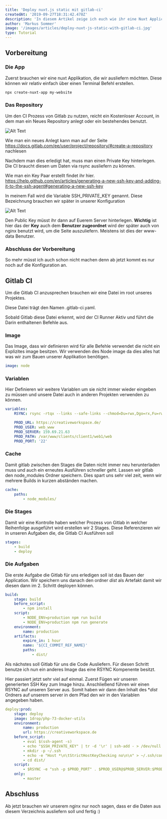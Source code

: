 ```yaml
---
title: 'Deploy nuxt.js static mit gitlab-ci'
createdAt: '2019-09-27T18:31:42.478Z'
description: 'In diesem Artikel zeige ich euch wie ihr eine Nuxt Application mit der Gitlab-CI bauen und auf dem Server ausrollen könne.'
author: 'Markus Sommer'
image: '/images/articles/deploy-nuxt-js-static-with-gitlab-ci.jpg'
type: Tutorial
---
```


## Vorbereitung

### Die App

Zuerst brauchen wir eine nuxt Applikation, die wir ausliefern möchten.
Diese können wir relativ einfach über einen Terminal Befehl erstellen.

```bash
npx create-nuxt-app my-website
```

### Das Repository

Um den CI Prozess von Gitlab zu nutzen, reicht ein Kostenloser Account, in dem man ein Neues Repository anlegt oder ein bestehendes benutzt.

![Alt Text](https://thepracticaldev.s3.amazonaws.com/i/3j0m2pr0yn2wf6x6qt8x.jpg)

Wie man ein neues Anlegt kann man auf der Seite https://docs.gitlab.com/ee/user/project/repository/#create-a-repository nachlesen

Nachdem man dies erledigt hat, muss man einen Private Key hinterlegen. Die CI braucht diesen um Daten via rsync ausliefern zu können.

Wie man ein Key Paar erstellt findet ihr hier. https://help.github.com/en/articles/generating-a-new-ssh-key-and-adding-it-to-the-ssh-agent#generating-a-new-ssh-key

In meinem Fall wird die Variable SSH_PRIVATE_KEY genannt. Diese Bezeichnung brauchen wir später in unserer Konfiguration

![Alt Text](https://thepracticaldev.s3.amazonaws.com/i/ix24yyppgtjru8gq3bj9.jpg)

Den Public Key müsst ihr dann auf Euerem Server hinterlegen. **Wichtig** ist hier das der **Key** auch dem **Benutzer zugeordnet** wird der später auch von nginx benutzt wird, um die Seite auszuliefern. Meistens ist dies der www-data Benutzer.

### Abschluss der Vorbereitung

So mehr müsst ich auch schon nicht machen denn ab jetzt kommt es nur noch auf die Konfiguration an.

## Gitlab CI

Um die Gitlab CI anzusprechen brauchen wir eine Datei im root unseres Projektes.

Diese Datei trägt den Namen .gitlab-ci.yaml.

Sobald Gitlab diese Datei erkennt, wird der CI Runner Aktiv und führt die Darin enthaltenen Befehle aus.

### Image

Das Image, dass wir definieren wird für alle Befehle verwendet die nicht ein Explizites image besitzen. Wir verwenden des Node image da dies alles hat was wir zum Bauen unserer Applikation benötigen.

```yaml
image: node
```

### Variablen

Hier Definieren wir weitere Variablen um sie nicht immer wieder eingeben zu müssen und unsere Datei auch in anderen Projekten verwenden zu können.

```yaml
variables:
    RSYNC: rsync -rtqx --links --safe-links --chmod=Du=rwx,Dgo=rx,Fu=rw,Fog=r --delete

    PROD_URL: https://creativeworkspace.de/
    PROD_USER: web_www
    PROD_SERVER: 159.69.21.63
    PROD_PATH: /var/www/clients/client1/web1/web
    PROD_PORT: '22'
```

### Cache

Damit gitlab zwischen den Stages die Daten nicht immer neu herunterladen muss und auch ein erneutes Ausführen schneller geht. Lassen wir gitlab den node_modules Ordner speichern. Dies spart uns sehr viel zeit, wenn wir mehrere Builds in kurzen abständen machen.

```yaml
cache:
    paths:
        - node_modules/
```

### Die Stages

Damit wir eine Kontrolle haben welcher Prozess von Gitlab in welcher Reihenfolge ausgeführt wird erstellen wir 2 Stages.
Diese Referenzieren wir in unseren Aufgaben die, die Gitlab CI Ausführen soll

```yaml
stages:
    - build
    - deploy
```

### Die Aufgaben

Die erste Aufgabe die Gitlab für uns erledigen soll ist das Bauen der Application. Wir speichern uns danach den ordner _dist_ als Artefakt damit wir diesen dann im 2. Schritt deployen können.

```yaml
build:
    stage: build
    before_script:
        - npm install
    script:
        - NODE_ENV=production npm run build
        - NODE_ENV=production npm run generate
    environment:
        name: production
    artifacts:
        expire_in: 1 hour
        name: '${CI_COMMIT_REF_NAME}'
        paths:
            - dist/
```

Als nächstes soll Gitlab für uns die Code Ausliefern.
Für diesen Schritt benutze ich nun ein anderes Image das eine RSYNC Kompenente besitzt.

Hier passiert jetzt sehr viel auf einmal. Zuerst Fügen wir unseren generierten SSH Key zum Image hinzu. Anschließend führen wir einen RSYNC auf unseren Server aus. Somit haben wir dann den Inhalt des \*_dist_ Ordners auf unserem server in dem Pfad den wir in den Variablen angegeben haben.

```yaml
deploy:prod:
    stage: deploy
    image: 1drop/php-73-docker-utils
    environment:
        name: production
        url: https://creativeworkspace.de
    before_script:
        - eval $(ssh-agent -s)
        - echo "$SSH_PRIVATE_KEY" | tr -d '\r' | ssh-add - > /dev/null
        - mkdir -p ~/.ssh
        - echo -e "Host *\n\tStrictHostKeyChecking no\n\n" > ~/.ssh/config
        - cd dist/
    script:
        - $RSYNC -e "ssh -p $PROD_PORT" . $PROD_USER@$PROD_SERVER:$PROD_PATH
    only:
        - master
```

## Abschluss

Ab jetzt brauchen wir unserem nginx nur noch sagen, dass er die Daten aus diesem Verzeichnis ausliefern soll und fertig :)
